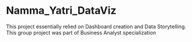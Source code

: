 # Namma_Yatri_DataViz
This project essentially relied on Dashboard creation and Data Storytelling. This group project was part of Business Analyst specialization 
